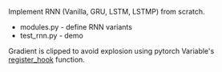 Implement RNN (Vanilla, GRU, LSTM, LSTMP) from scratch.

* modules.py - define RNN variants
* test_rnn.py - demo

Gradient is clipped to avoid explosion using pytorch Variable's [register_hook](./modules.py#L9) function.
